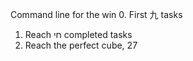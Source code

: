 Command line for the win
0. First 九 tasks
1. Reach חי completed tasks
2. Reach the perfect cube, 27
